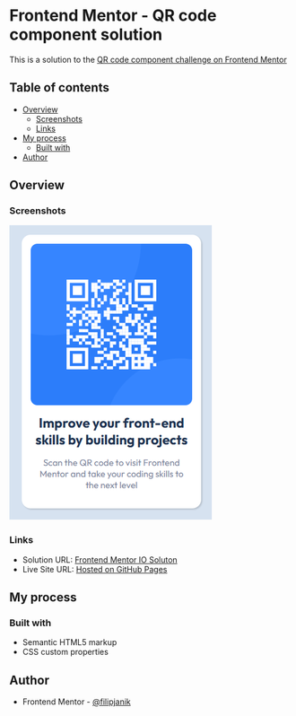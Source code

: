 # Frontend Mentor - QR code component solution

This is a solution to the [QR code component challenge on Frontend Mentor](https://www.frontendmentor.io/challenges/qr-code-component-iux_sIO_H)

## Table of contents

- [Overview](#overview)
  - [Screenshots](#screenshot)
  - [Links](#links)
- [My process](#my-process)
  - [Built with](#built-with)
- [Author](#author)

## Overview

### Screenshots

![](./screenshots/desktop-preview.png)

### Links

- Solution URL: [Frontend Mentor IO Soluton](https://www.frontendmentor.io/solutions/qr-code-component-main-P7px9vzTdA)
- Live Site URL: [Hosted on GitHub Pages](https://filipjanik.github.io/qr-code-component/)

## My process

### Built with

- Semantic HTML5 markup
- CSS custom properties

## Author

- Frontend Mentor - [@filipjanik](https://www.frontendmentor.io/profile/filipjanik)
